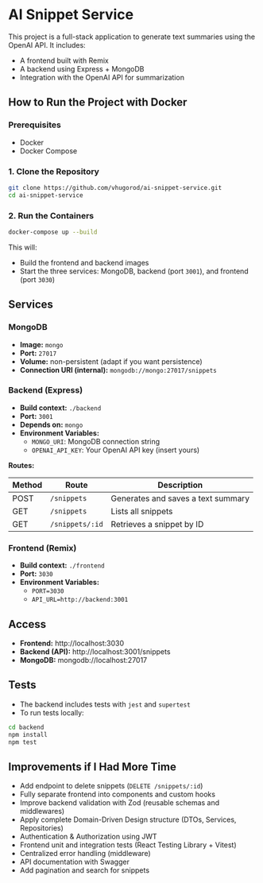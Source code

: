 # AI Snippet Service

This project is a full-stack application to generate text summaries using the OpenAI API. It includes:

- A frontend built with Remix
- A backend using Express + MongoDB
- Integration with the OpenAI API for summarization

## How to Run the Project with Docker

### Prerequisites

- Docker
- Docker Compose

### 1. Clone the Repository

```bash
git clone https://github.com/vhugorod/ai-snippet-service.git
cd ai-snippet-service
```

### 2. Run the Containers

```bash
docker-compose up --build
```

This will:
- Build the frontend and backend images
- Start the three services: MongoDB, backend (port `3001`), and frontend (port `3030`)

## Services

### MongoDB

- **Image:** `mongo`
- **Port:** `27017`
- **Volume:** non-persistent (adapt if you want persistence)
- **Connection URI (internal):** `mongodb://mongo:27017/snippets`

### Backend (Express)

- **Build context:** `./backend`
- **Port:** `3001`
- **Depends on:** `mongo`
- **Environment Variables:**
  - `MONGO_URI`: MongoDB connection string
  - `OPENAI_API_KEY`: Your OpenAI API key (insert yours)

**Routes:**

| Method | Route              | Description                         |
|--------|--------------------|-------------------------------------|
| POST   | `/snippets`        | Generates and saves a text summary  |
| GET    | `/snippets`        | Lists all snippets                  |
| GET    | `/snippets/:id`    | Retrieves a snippet by ID           |

### Frontend (Remix)

- **Build context:** `./frontend`
- **Port:** `3030`
- **Environment Variables:**
  - `PORT=3030`
  - `API_URL=http://backend:3001`

## Access

- **Frontend:** http://localhost:3030
- **Backend (API):** http://localhost:3001/snippets
- **MongoDB:** mongodb://localhost:27017

## Tests

- The backend includes tests with `jest` and `supertest`
- To run tests locally:

```bash
cd backend
npm install
npm test
```

## Improvements if I Had More Time

- Add endpoint to delete snippets (`DELETE /snippets/:id`)
- Fully separate frontend into components and custom hooks
- Improve backend validation with Zod (reusable schemas and middlewares)
- Apply complete Domain-Driven Design structure (DTOs, Services, Repositories)
- Authentication & Authorization using JWT
- Frontend unit and integration tests (React Testing Library + Vitest)
- Centralized error handling (middleware)
- API documentation with Swagger
- Add pagination and search for snippets
